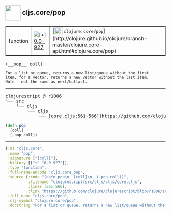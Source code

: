 ## <img width="48px" valign="middle" src="http://i.imgur.com/Hi20huC.png"> cljs.core/pop

 <table border="1">
<tr>
<td>function</td>
<td><a href="https://github.com/cljsinfo/api-refs/tree/0.0-927"><img valign="middle" alt="[+] 0.0-927" src="https://img.shields.io/badge/+-0.0--927-lightgrey.svg"></a> </td>
<td>
[<img height="24px" valign="middle" src="http://i.imgur.com/1GjPKvB.png"> <samp>clojure.core/pop</samp>](http://clojure.github.io/clojure/branch-master/clojure.core-api.html#clojure.core/pop)
</td>
</tr>
</table>

 <samp>
(__pop__ coll)<br>
</samp>

```
For a list or queue, returns a new list/queue without the first
item, for a vector, returns a new vector without the last item.
Note - not the same as next/butlast.
```

---

 <pre>
clojurescript @ r1006
└── src
    └── cljs
        └── cljs
            └── <ins>[core.cljs:561-566](https://github.com/clojure/clojurescript/blob/r1006/src/cljs/cljs/core.cljs#L561-L566)</ins>
</pre>

```clj
(defn pop
  [coll]
  (-pop coll))
```


---

```clj
{:ns "cljs.core",
 :name "pop",
 :signature ["[coll]"],
 :history [["+" "0.0-927"]],
 :type "function",
 :full-name-encode "cljs.core_pop",
 :source {:code "(defn pop\n  [coll]\n  (-pop coll))",
          :filename "clojurescript/src/cljs/cljs/core.cljs",
          :lines [561 566],
          :link "https://github.com/clojure/clojurescript/blob/r1006/src/cljs/cljs/core.cljs#L561-L566"},
 :full-name "cljs.core/pop",
 :clj-symbol "clojure.core/pop",
 :docstring "For a list or queue, returns a new list/queue without the first\nitem, for a vector, returns a new vector without the last item.\nNote - not the same as next/butlast."}

```
